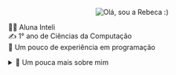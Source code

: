 <p align="center">
  <img width=100% height=400px src="https://github.com/rebeca-namura/rebeca-namura/blob/main/gifGit.gif?raw=true" alt="Olá, sou a Rebeca :)">
</p>

👩‍💻 Aluna Inteli <br>
✍️ 1° ano de Ciências da Computação<br>
🤖 Um pouco de experiência em programação

<details>
  <summary>👤 Um pouca mais sobre mim</summary>
  <p> 
  🌟 Me considero uma pessoa muito criativa <br>
  🌈 Cores favoritas: preto, roxo, vermelho e azul<br>
  🍄 Amo natureza<br>
  ☕️ Movida à base de cafeína <br>
   <!--<hr width=50% style="dotted">-->
* * * * * * * * * * * * * * * * * * * * * * * * * * * * * * * *<br>
💡 Hobbies:
    <details>
      <summary> Os mais clássicos</summary>
        <dl>
  <dt>🎨 Pintar</dt>
  <dd>- Minhas obras:<br> <img width=15% height=15% src="https://github.com/rebeca-namura/rebeca-namura/blob/main/IMG_1243.JPEG?raw=true"> <img width=10% height=10% src="https://github.com/rebeca-namura/rebeca-namura/blob/main/IMG_2245.JPEG?raw=true"> <img width=10% height=10% src="https://github.com/rebeca-namura/rebeca-namura/blob/main/IMG_7807.JPEG?raw=true"></dd>
  <dt>Milk</dt>
  <dd>- white cold drink</dd>
</dl>
    </details>
  </p>
</details>
<!-- Para fazer o gif:
me inspirei na [kterra]https://github.com/kterra
fiz um vídeo no app capcut (mobile) e converti para gif em https://ezgif.com/video-to-gif
fiz upload no repositório e copiei o endereço da imagem no src -->


<!--
**rebeca-namura/rebeca-namura** is a ✨ _special_ ✨ repository because its `README.md` (this file) appears on your GitHub profile.

Here are some ideas to get you started:

- 🔭 I’m currently working on ...
- 🌱 I’m currently learning ...
- 👯 I’m looking to collaborate on ...
- 🤔 I’m looking for help with ...
- 💬 Ask me about ...
- 📫 How to reach me: ...
- 😄 Pronouns: ...
- ⚡ Fun fact: ...
-->
